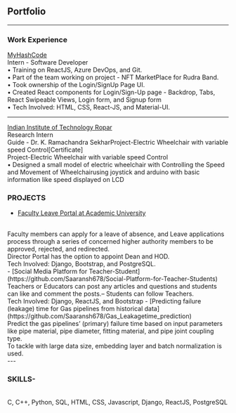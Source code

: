 ## Portfolio

---

### Work Experience 

[MyHashCode](/pdf/Internship_Certificate_MyHashCode.pdf)
<br>
Intern - Software Developer
<br>
• Training on ReactJS, Azure DevOps, and Git.
<br>
• Part of the team working on project - NFT MarketPlace for Rudra Band.
<br>
• Took ownership of the Login/SignUp Page UI.
<br>
• Created React components for Login/Sign-Up page - Backdrop, Tabs, React Swipeable Views, Login form, and Signup form
<br>
• Tech Involved: HTML, CSS, React-JS, and Material-UI.
<br>


---
[Indian Institute of Technology Ropar](/pdf/Internship-Certificate_IIT_ROPAR.pdf)
<br>
Research Intern
<br>
Guide - Dr.  K. Ramachandra SekharProject-Electric Wheelchair with variable speed Control[Certificate]
<br>
Project-Electric Wheelchair with variable speed Control
<br>
• Designed a small model of electric wheelchair with Controlling the Speed and Movement of Wheelchairusing joystick and arduino with basic information like speed displayed on LCD


### PROJECTS

- [Faculty Leave Portal at Academic University](https://github.com/Saaransh678/Faculty-Portal)
<br>
     Faculty members can apply for a leave of absence, and Leave applications process through a series of concerned higher authority members to be approved, rejected, and redirected.
<br>
     Director Portal has the option to appoint Dean and HOD.
<br>
     Tech Involved: Django, Bootstrap, and PostgreSQL.
<br>
- [Social Media Platform for Teacher-Student](https://github.com/Saaransh678/Social-Platform-for-Teacher-Students)
<br>
     Teachers or Educators can post any articles and questions and students can like and comment the posts.– Students can follow Teachers.
<br>
     Tech Involved: Django, ReactJS, and Bootstrap
- [Predicting failure (leakage) time for Gas pipelines from historical data](https://github.com/Saaransh678/Gas_Leakagetime_prediction)
<br>
     Predict the gas pipelines’ (primary) failure time based on input parameters like pipe material, pipe diameter, fitting material, and pipe joint coupling type.
<br>
     To tackle with large data size, embedding layer and batch normalization is used.
<br>
---

### SKILLS-
<br>
C, C++, Python, SQL, HTML, CSS, Javascript, Django, ReactJS, PostgreSQL

